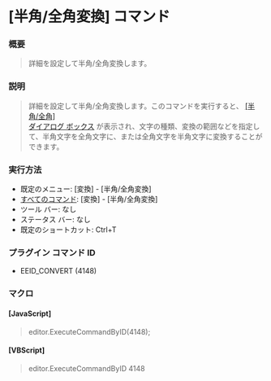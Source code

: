 # \[半角/全角変換\] コマンド

### 概要

> 詳細を設定して半角/全角変換します。

### 説明

> 詳細を設定して半角/全角変換します。このコマンドを実行すると、 [\[半角/全角\] \
> ダイアログ ボックス](../../dlg/convert/index) が表示され、文字の種類、変換の範囲などを指定して、半角文字を全角文字に、または全角文字を半角文字に変換することができます。

### 実行方法

- 既定のメニュー: \[変換\] \- \[半角/全角変換\]
- [すべてのコマンド](../../glossary/allcommands): \[変換\] \- \[半角/全角変換\]
- ツール バー: なし
- ステータス バー: なし
- 既定のショートカット: Ctrl+T

### プラグイン コマンド ID

- EEID\_CONVERT (4148)

### マクロ

#### \[JavaScript\]

> editor.ExecuteCommandByID(4148);

#### \[VBScript\]

> editor.ExecuteCommandByID 4148
